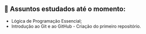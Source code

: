 ## :pencil: Assuntos estudados até o momento:

- Lógica de Programação Essencial;
- Introdução ao Git e ao GitHub - Criação do primeiro repositório.

